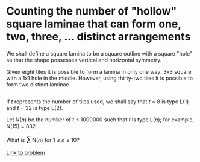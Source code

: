 # Counting the number of "hollow" square laminae that can form one, two, three, ... distinct arrangements

<p>We shall define a square lamina to be a square outline with a square "hole" so that the shape possesses vertical and horizontal symmetry.</p>
<p>Given eight tiles it is possible to form a lamina in only one way: 3x3 square with a 1x1 hole in the middle. However, using thirty-two tiles it is possible to form two distinct laminae.</p>
<div class="center">
<img src="project/images/p173_square_laminas.gif" alt="" /></div>
<p>If <var>t</var> represents the number of tiles used, we shall say that <var>t</var> = 8 is type L(1) and <var>t</var> = 32 is type L(2).</p>
<p>Let N(<var>n</var>) be the number of <var>t</var> ≤ 1000000 such that <var>t</var> is type L(<var>n</var>); for example, N(15) = 832.</p>
<p>What is <span style="font-size:larger;"><span style="font-size:larger;">∑</span></span> N(<var>n</var>) for 1 ≤ <var>n</var> ≤ 10?</p>

[Link to problem](https://projecteuler.net/problem=174)
